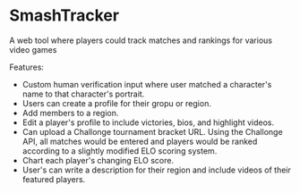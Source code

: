 # SmashTracker
A web tool where players could track matches and rankings for various video games

Features:
- Custom human verification input where user matched a character's name to that character's portrait.
- Users can create a profile for their gropu or region.
- Add members to a region.
- Edit a player's profile to include victories, bios, and highlight videos.
- Can upload a Challonge tournament bracket URL. Using the Challonge API, all matches would be entered and players would be ranked according to a slightly modified ELO scoring system.
- Chart each player's changing ELO score.
- User's can write a description for their region and include videos of their featured players.

